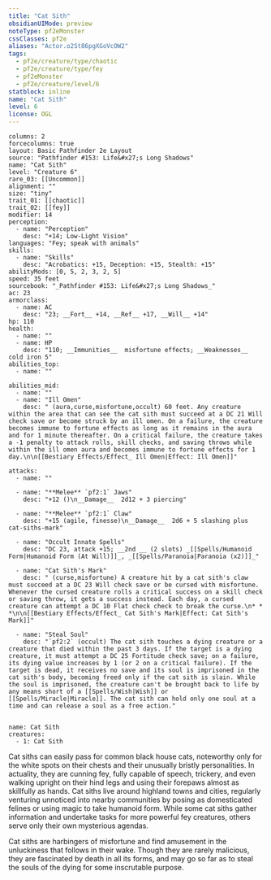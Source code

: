 ```yaml
---
title: "Cat Sith"
obsidianUIMode: preview
noteType: pf2eMonster
cssClasses: pf2e
aliases: "Actor.o2St86pgXGoVcOW2" 
tags:
  - pf2e/creature/type/chaotic
  - pf2e/creature/type/fey
  - pf2eMonster
  - pf2e/creature/level/6
statblock: inline
name: "Cat Sith"
level: 6
license: OGL
---
```


```statblock
columns: 2
forcecolumns: true
layout: Basic Pathfinder 2e Layout
source: "Pathfinder #153: Life&#x27;s Long Shadows"
name: "Cat Sith"
level: "Creature 6"
rare_03: [[Uncommon]]
alignment: ""
size: "tiny"
trait_01: [[chaotic]]
trait_02: [[fey]]
modifier: 14
perception:
  - name: "Perception"
    desc: "+14; Low-Light Vision"
languages: "Fey; speak with animals"
skills:
  - name: "Skills"
    desc: "Acrobatics: +15, Deception: +15, Stealth: +15"
abilityMods: [0, 5, 2, 3, 2, 5]
speed: 35 feet
sourcebook: "_Pathfinder #153: Life&#x27;s Long Shadows_"
ac: 23
armorclass:
  - name: AC
    desc: "23; __Fort__ +14, __Ref__ +17, __Will__ +14"
hp: 110
health:
  - name: ""
  - name: HP
    desc: "110; __Immunities__  misfortune effects; __Weaknesses__ cold iron 5"
abilities_top:
  - name: ""

abilities_mid:
  - name: ""
  - name: "Ill Omen"
    desc: " (aura,curse,misfortune,occult) 60 feet. Any creature within the area that can see the cat sith must succeed at a DC 21 Will check save or become struck by an ill omen. On a failure, the creature becomes immune to fortune effects as long as it remains in the aura and for 1 minute thereafter. On a critical failure, the creature takes a -1 penalty to attack rolls, skill checks, and saving throws while within the ill omen aura and becomes immune to fortune effects for 1 day.\n\n[[Bestiary Effects/Effect_ Ill Omen|Effect: Ill Omen]]"

attacks:
  - name: ""

  - name: "**Melee** `pf2:1` Jaws"
    desc: "+12 ()\n__Damage__  2d12 + 3 piercing"

  - name: "**Melee** `pf2:1` Claw"
    desc: "+15 (agile, finesse)\n__Damage__  2d6 + 5 slashing plus cat-siths-mark"

  - name: "Occult Innate Spells"
    desc: "DC 23, attack +15; __2nd __ (2 slots) _[[Spells/Humanoid Form|Humanoid Form (At Will)]]_, _[[Spells/Paranoia|Paranoia (x2)]]_"

  - name: "Cat Sith's Mark"
    desc: " (curse,misfortune) A creature hit by a cat sith's claw must succeed at a DC 23 Will check save or be cursed with misfortune. Whenever the cursed creature rolls a critical success on a skill check or saving throw, it gets a success instead. Each day, a cursed creature can attempt a DC 10 Flat check check to break the curse.\n* * *\n\n[[Bestiary Effects/Effect_ Cat Sith's Mark|Effect: Cat Sith's Mark]]"

  - name: "Steal Soul"
    desc: "`pf2:2` (occult) The cat sith touches a dying creature or a creature that died within the past 3 days. If the target is a dying creature, it must attempt a DC 25 Fortitude check save; on a failure, its dying value increases by 1 (or 2 on a critical failure). If the target is dead, it receives no save and its soul is imprisoned in the cat sith's body, becoming freed only if the cat sith is slain. While the soul is imprisoned, the creature can't be brought back to life by any means short of a [[Spells/Wish|Wish]] or [[Spells/Miracle|Miracle]]. The cat sith can hold only one soul at a time and can release a soul as a free action."
 
```

```encounter-table
name: Cat Sith
creatures:
  - 1: Cat Sith
```



Cat siths can easily pass for common black house cats, noteworthy only for the white spots on their chests and their unusually bristly personalities. In actuality, they are cunning fey, fully capable of speech, trickery, and even walking upright on their hind legs and using their forepaws almost as skillfully as hands. Cat siths live around highland towns and cities, regularly venturing unnoticed into nearby communities by posing as domesticated felines or using magic to take humanoid form. While some cat siths gather information and undertake tasks for more powerful fey creatures, others serve only their own mysterious agendas.

Cat siths are harbingers of misfortune and find amusement in the unluckiness that follows in their wake. Though they are rarely malicious, they are fascinated by death in all its forms, and may go so far as to steal the souls of the dying for some inscrutable purpose.
